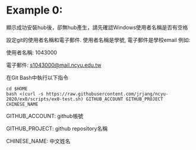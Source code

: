 # Example 0:

顯示成功安裝hub後，卻無hub產生，請先確認Windows使用者名稱是否有空格

設定git的使用者名稱和電子郵件. 使用者名稱是學號, 電子郵件是學校email
例如:

使用者名稱: 1043000

電子郵件: s1043000@mail.ncyu.edu.tw

在Git Bash中執行以下指令
```
cd $HOME
bash <(curl -s https://raw.githubusercontent.com/jrjang/ncyu-2020/ex0/scripts/ex0-test.sh) GITHUB_ACCOUNT GITHUB_PROJECT CHINESE_NAME
```
GITHUB_ACCOUNT: github帳號

GITHUB_PROJECT: github repository名稱

CHINESE_NAME: 中文姓名
